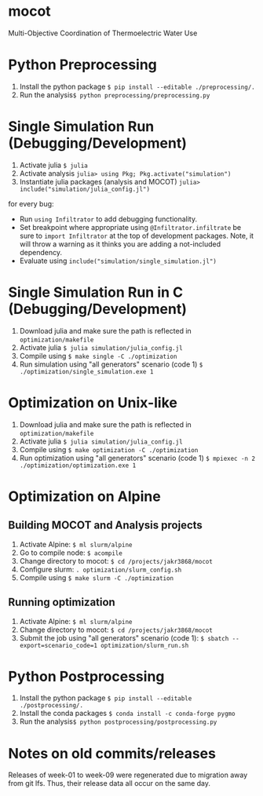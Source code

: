 # mocot
Multi-Objective Coordination of Thermoelectric Water Use

# Python Preprocessing
1) Install the python package `$ pip install --editable ./preprocessing/.`
2) Run the analysis`$ python preprocessing/preprocessing.py`

# Single Simulation Run (Debugging/Development)
1) Activate julia `$ julia`
2) Activate analysis `julia> using Pkg; Pkg.activate("simulation")`
3) Instantiate julia packages (analysis and MOCOT) `julia> include("simulation/julia_config.jl")`

for every bug:
  * Run `using Infiltrator` to add debugging functionality.
  * Set breakpoint where appropriate using `@Infiltrator.infiltrate` be sure to `import Infiltrator` at the top of development packages. Note, it will throw a warning as it thinks you are adding a not-included dependency.
  * Evaluate using `include("simulation/single_simulation.jl")`

# Single Simulation Run in C (Debugging/Development)
1) Download julia and make sure the path is reflected in `optimization/makefile`
2) Activate julia `$ julia simulation/julia_config.jl`
3) Compile using `$ make single -C ./optimization`
4) Run simulation using "all generators" scenario (code 1) `$ ./optimization/single_simulation.exe 1`

# Optimization on Unix-like
1) Download julia and make sure the path is reflected in `optimization/makefile`
2) Activate julia `$ julia simulation/julia_config.jl`
3) Compile using `$ make optimization -C ./optimization`
4) Run optimization using "all generators" scenario (code 1) `$ mpiexec -n 2 ./optimization/optimization.exe 1`

# Optimization on Alpine

## Building MOCOT and Analysis projects
1) Activate Alpine: `$ ml slurm/alpine`
2) Go to compile node: `$ acompile`
3) Change directory to mocot: `$ cd /projects/jakr3868/mocot`
4) Configure slurm: `. optimization/slurm_config.sh` 
5) Compile using `$ make slurm -C ./optimization`

## Running optimization
1) Activate Alpine: `$ ml slurm/alpine`
2) Change directory to mocot: `$ cd /projects/jakr3868/mocot`
3) Submit the job using "all generators" scenario (code 1): `$ sbatch --export=scenario_code=1 optimization/slurm_run.sh`

# Python Postprocessing
1) Install the python package `$ pip install --editable ./postprocessing/.`
2) Install the conda packages `$ conda install -c conda-forge pygmo` 
3) Run the analysis`$ python postprocessing/postprocessing.py`

# Notes on old commits/releases
Releases of week-01 to week-09 were regenerated due to migration away from git lfs. Thus, their release data all occur on the same day. 
